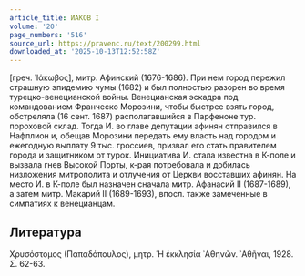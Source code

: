 ```yaml
---
article_title: ИАКОВ I
volume: '20'
page_numbers: '516'
source_url: https://pravenc.ru/text/200299.html
downloaded_at: '2025-10-13T12:52:58Z'
---
```


[греч. ᾿Ιάκωβος], митр. Афинский (1676-1686). При нем город пережил страшную эпидемию чумы (1682) и был полностью разорен во время турецко-венецианской войны. Венецианская эскадра под командованием Франческо Морозини, чтобы быстрее взять город, обстреляла (16 сент. 1687) располагавшийся в Парфеноне тур. пороховой склад. Тогда И. во главе депутации афинян отправился в Нафплион и, обещав Морозини передать ему власть над городом и ежегодную выплату 9 тыс. гроссиев, призвал его стать правителем города и защитником от турок. Инициатива И. стала известна в К-поле и вызвала гнев Высокой Порты, к-рая потребовала и добилась низложения митрополита и отлучения от Церкви восставших афинян. На место И. в К-поле был назначен сначала митр. Афанасий II (1687-1689), а затем митр. Макарий II (1689-1693), впосл. также замеченные в симпатиях к венецианцам.

## Литература

Χρυσόστομος (Παπαδόπουλος), μητρ. ῾Η ἐκκλησία ᾿Αθηνῶν. ᾿Αθῆναι, 1928. Σ. 62-63.
